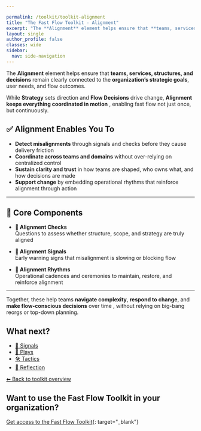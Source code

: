 ```yaml
---

permalink: /toolkit/toolkit-alignment
title: "The Fast Flow Toolkit - Alignment"
excerpt: "The **Alignment** element helps ensure that **teams, services, structures, and decisions** remain clearly connected to the **organization’s strategic goals**, user needs, and flow outcomes."
layout: single
author_profile: false
classes: wide
sidebar:
  nav: side-navigation
---
```


The **Alignment** element helps ensure that **teams, services, structures, and decisions** remain clearly connected to the **organization’s strategic goals**, user needs, and flow outcomes.

While **Strategy** sets direction and **Flow Decisions** drive change, **Alignment keeps everything coordinated in motion** , enabling fast flow not just once, but continuously.

## ✅ Alignment Enables You To

- **Detect misalignments** through signals and checks before they cause delivery friction  
- **Coordinate across teams and domains** without over-relying on centralized control  
- **Sustain clarity and trust** in how teams are shaped, who owns what, and how decisions are made  
- **Support change** by embedding operational rhythms that reinforce alignment through action  

---

## 🧩 Core Components

- **🧭 Alignment Checks**  
  Questions to assess whether structure, scope, and strategy are truly aligned

- **📡 Alignment Signals**  
  Early warning signs that misalignment is slowing or blocking flow

- **🔁 Alignment Rhythms**  
  Operational cadences and ceremonies to maintain, restore, and reinforce alignment

---

Together, these help teams **navigate complexity**, **respond to change**, and **make flow-conscious decisions** over time , without relying on big-bang reorgs or top-down planning.

## What next?

- [📡 Signals](/toolkit/toolkit-signals)
- [🎯 Plays](/toolkit/toolkit-plays)
- [🛠️ Tactics](/toolkit/toolkit-tactics)
- [🔁 Reflection](/toolkit/toolkit-reflection)

[⬅ Back to toolkit overview](/toolkit/toolkit-overview)

## Want to use the Fast Flow Toolkit in your organization?

[Get access to the Fast Flow Toolkit](https://fastflowtoolkit.com){: target="_blank"}
